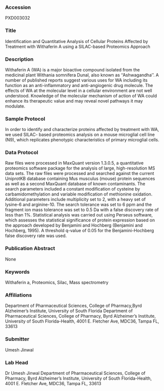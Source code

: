 ### Accession
PXD003032

### Title
Identification and Quantitative Analysis of Cellular Proteins Affected by Treatment with Withaferin A using a SILAC-based Proteomics Approach

### Description
Withaferin A (WA) is a major bioactive compound isolated from the medicinal plant Withania somnifera Dunal, also known as ‘‘Ashwagandha’’. A number of published reports suggest various uses for WA including its function as an anti-inflammatory and anti-angiogenic drug molecule. The effects of WA at the molecular level in a cellular environment are not well understood. Knowledge of the molecular mechanism of action of WA could enhance its therapeutic value and may reveal novel pathways it may modulate.

### Sample Protocol
In order to identify and characterize proteins affected by treatment with WA, we used SILAC- based proteomics analysis on a mouse microglial cell line (N9), which replicates phenotypic characteristics of primary microglial cells.

### Data Protocol
Raw files were processed in MaxQuant version 1.3.0.5, a quantitative proteomics software package for the analysis of large, high-resolution MS data sets. The raw files were processed and searched against the current UniprotKB database containing Mus musculus (mouse) protein sequences as well as a second MaxQuant database of known contaminants. The search parameters included a constant modification of cysteine by carbamidomethylation and variable modification of methionine oxidation. Additional parameters include multiplicity set to 2, with a heavy set of lysine-6 and arginine-10. The search tolerance was set to 6 ppm and the fragment ion mass tolerance was set to 0.5 Da with a false discovery rate of less than 1%. Statistical analysis was carried out using Perseus software, which assesses the statistical significance of protein expression based on the approach developed by Benjamini and Hochberg (Benjamini and Hochberg, 1995). A threshold q-value of 0.05 for the Benjamini-Hochberg false discovery rate was used.

### Publication Abstract
None

### Keywords
Withaferin a, Proteomics, Silac, Mass spectrometry

### Affiliations
Department of Pharmaceutical Sciences, College of Pharmacy,Byrd Alzheimer’s Institute, University of South Florida
Department of Pharmaceutical Sciences, College of Pharmacy, Byrd Alzheimer’s Institute,  University of South Florida-Health, 4001 E. Fletcher Ave, MDC36, Tampa FL, 33613

### Submitter
Umesh Jinwal

### Lab Head
Dr Umesh Jinwal
Department of Pharmaceutical Sciences, College of Pharmacy, Byrd Alzheimer’s Institute,  University of South Florida-Health, 4001 E. Fletcher Ave, MDC36, Tampa FL, 33613


